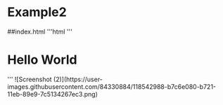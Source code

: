# Example2
##index.html
'''html
'''
<!DOCTYPE html>
<html>
<head>
<meta charset="ISO-8859-1">
<title>Hello World</title>
</head>
<body>
<h1>Hello World</h1>
</body>
</html>
'''
![Screenshot (2)](https://user-images.githubusercontent.com/84330884/118542988-b7c6e080-b721-11eb-89e9-7c5134267ec3.png)


